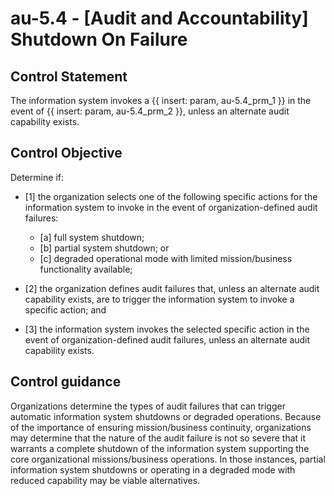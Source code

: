 # au-5.4 - \[Audit and Accountability\] Shutdown On Failure

## Control Statement

The information system invokes a {{ insert: param, au-5.4_prm_1 }} in the event of {{ insert: param, au-5.4_prm_2 }}, unless an alternate audit capability exists.

## Control Objective

Determine if:

- \[1\] the organization selects one of the following specific actions for the information system to invoke in the event of organization-defined audit failures:

  - \[a\] full system shutdown;
  - \[b\] partial system shutdown; or
  - \[c\] degraded operational mode with limited mission/business functionality available;

- \[2\] the organization defines audit failures that, unless an alternate audit capability exists, are to trigger the information system to invoke a specific action; and

- \[3\] the information system invokes the selected specific action in the event of organization-defined audit failures, unless an alternate audit capability exists.

## Control guidance

Organizations determine the types of audit failures that can trigger automatic information system shutdowns or degraded operations. Because of the importance of ensuring mission/business continuity, organizations may determine that the nature of the audit failure is not so severe that it warrants a complete shutdown of the information system supporting the core organizational missions/business operations. In those instances, partial information system shutdowns or operating in a degraded mode with reduced capability may be viable alternatives.
